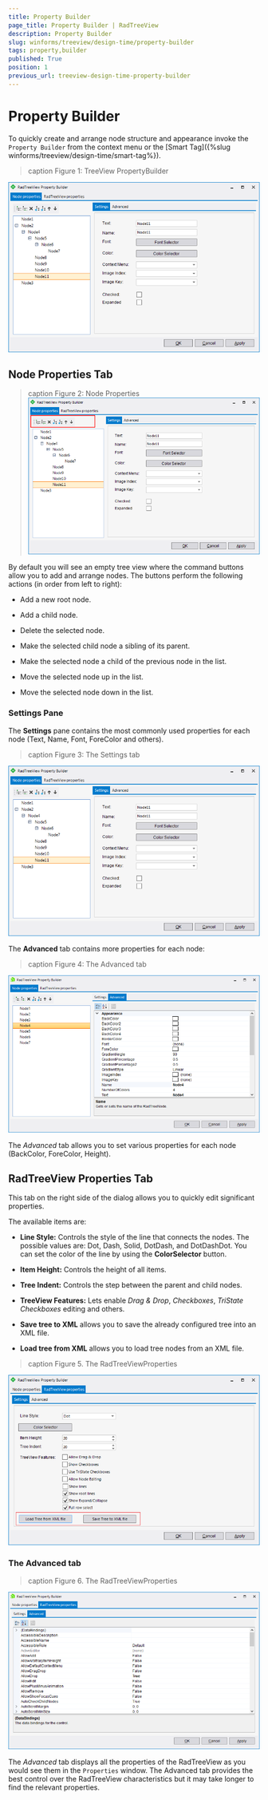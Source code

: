 ```yaml
---
title: Property Builder
page_title: Property Builder | RadTreeView
description: Property Builder
slug: winforms/treeview/design-time/property-builder
tags: property,builder
published: True
position: 1
previous_url: treeview-design-time-property-builder
---
```


# Property Builder

To quickly create and arrange node structure and appearance invoke the `Property Builder` from the context menu or the [Smart Tag]({%slug winforms/treeview/design-time/smart-tag%}).

>caption Figure 1: TreeView PropertyBuilder

![treeview-design-time-property-builder 001](images/treeview-design-time-property-builder001.png)

## Node Properties Tab

>caption Figure 2: Node Properties
![treeview-design-time-property-builder 003](images/treeview-design-time-property-builder003.png)

By default you will see an empty tree view where the command buttons allow you to add and arrange nodes. The buttons perform the following actions (in order from left to right): 

- Add a new root node.

- Add a child node.

- Delete the selected node.

- Make the selected child node a sibling of its parent.

- Make the selected node a child of the previous node in the list.

- Move the selected node up in the list.

- Move the selected node down in the list.

### Settings Pane

The __Settings__ pane contains the most commonly used properties for each node (Text, Name, Font, ForeColor and others). 

>caption Figure 3: The Settings tab

![treeview-design-time-property-builder 001](images/treeview-design-time-property-builder001.png)

The __Advanced__ tab contains more properties for each node:

>caption Figure 4: The Advanced tab

![treeview-design-time-property-builder 004](images/treeview-design-time-property-builder004.png)

The *Advanced* tab allows you to set various properties for each node (BackColor, ForeColor, Height).

## RadTreeView Properties Tab

This tab on the right side of the dialog allows you to quickly edit significant properties. 

The available items are:

* __Line Style:__ Controls the style of the line that connects the nodes. The possible values are: Dot, Dash, Solid, DotDash, and DotDashDot. You can set the color of the line by using the __ColorSelector__ button.

* __Item Height:__ Controls the height of all items.

* __Tree Indent:__ Controls the step between the parent and child nodes.

* __TreeView Features:__ Lets enable *Drag & Drop*, *Checkboxes*, *TriState Checkboxes* editing and others.

* __Save tree to XML__ allows you to save the already configured tree into an XML file.

* __Load tree from XML__ allows you to load tree nodes from an XML file.

>caption Figure 5. The RadTreeViewProperties

![treeview-design-time-property-builder 002](images/treeview-design-time-property-builder002.png)
 

### The Advanced tab

>caption Figure 6. The RadTreeViewProperties

![treeview-design-time-property-builder 006](images/treeview-design-time-property-builder006.png)

The *Advanced* tab displays all the properties of the RadTreeView as you would see them in the `Properties` window. The Advanced tab provides the best control over the RadTreeView characteristics but it may take longer to find the relevant properties.
